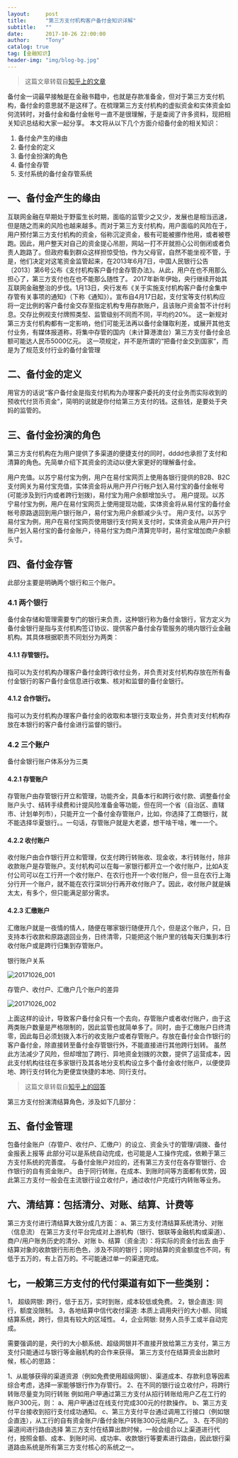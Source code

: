 ```yaml
---
layout:     post
title:      "第三方支付机构客户备付金知识详解"
subtitle:   ""
date:       2017-10-26 22:00:00
author:     "Tony"
catalog: true
tag: [金融知识]
header-img: "img/blog-bg.jpg"
---
```


> 这篇文章转载自[知乎上的文章](https://zhuanlan.zhihu.com/p/24496274)

备付金一词最早接触是在金融书籍中，也就是存款准备金，但对于第三方支付机构，备付金的意思就不是这样了。在梳理第三方支付机构的虚拟资金和实体资金如何流转时，对备付金和备付金帐号一直不是很理解，于是查阅了许多资料，现把相关知识总结和大家一起分享。
本文将从以下几个方面介绍备付金的相关知识：

1. 备付金产生的缘由
2. 备付金的定义
3. 备付金扮演的角色
4. 备付金存管
5. 支付系统的备付金存管系统

## 一、备付金产生的缘由

互联网金融在早期处于野蛮生长时期，面临的监管少之又少，发展也是相当迅速，但是随之而来的风险也越来越多。而对于第三方支付机构，用户面临的风险在于，用户预付第三方支付机构的资金，俗称沉淀资金，极有可能被挪作他用，或者被卷跑。因此，用户整天对自己的资金提心吊胆，网站一打不开就担心公司倒闭或者负责人跑路了。但政府看到群众这样担惊受怕，作为父母官，自然不能坐视不管，于是，他们决定对这笔资金监管起来，在2013年6月7日，中国人民银行公告〔2013〕第6号公布《支付机构客户备付金存管办法》。从此，用户在也不用那么担心了，第三方支付也在也不能那么随性了。
2017年新年伊始，央行继续开始其互联网金融整治的步伐。1月13日，央行发布《关于实施支付机构客户备付金集中存管有关事项的通知》（下称《通知》）。宣布自4月17日起，支付宝等支付机构应将一定比例的客户备付金交存至指定机构专用存款账户，且该账户资金暂不计付利息。交存比例视支付牌照类型、监管级别不同而不同，平均约20%。
这一新规对第三方支付机构都有一定影响，他们可能无法再以备付金赚取利差，或展开其他支付业务，有媒体报道称，将集中存管的国内（未计算港澳台）第三方支付备付金总额可能达人民币5000亿元。
这一项规定，并不是所谓的“把备付金交到国家”，而是为了规范支付行业的备付金管理

## 二、备付金的定义

用官方的话说“客户备付金是指支付机构为办理客户委托的支付业务而实际收到的预收代付货币资金”，简明的说就是你付给第三方支付的钱。这些钱，是要处于央妈的监管的。

## 三、备付金扮演的角色

第三方支付机构在为用户提供了多渠道的便捷支付的同时，dddd也承担了支付和清算的角色。先简单介绍下其资金的流动以便大家更好的理解备付金。

用户充值。以苏宁易付宝为例，用户在易付宝网页上使用各银行提供的B2B、B2C支付网关为易付宝充值，实体资金将从用户开户行帐户划入易付宝的备付金帐号(可能涉及到行内或者跨行划拨)，易付宝为用户余额增加头寸。
用户提现。以苏宁易付宝为例，用户在易付宝网页上使用提现功能，实体资金将从易付宝的备付金帐号原路退回到用户银行账户，易付宝为用户余额减少头寸。
用户支付。以苏宁易付宝为例，用户在易付宝网页使用银行支付网关支付时，实体资金从用户开户行账户划入易付宝的备付金账户，待易付宝为商户清算完毕时，易付宝增加商户余额头寸。

## 四、备付金存管

此部分主要是明确两个银行和三个账户。

### 4.1 两个银行
备付金存储和管理需要专门的银行来负责，这种银行称为备付金银行，官方定义为备付金银行是指与支付机构签订协议、提供客户备付金存管服务的境内银行业金融机构。其具体根据职责不同划分为两类：

#### 4.1.1 存管银行。
指可以为支付机构办理客户备付金跨行收付业务，并负责对支付机构存放在所有备付金银行的客户备付金信息进行收集、核对和监督的备付金银行。

#### 4.1.2 合作银行。
指可以为支付机构办理客户备付金的收取和本银行支取业务，并负责对支付机构存放在本银行的客户备付金进行监督的银行。

### 4.2 三个账户
备付金银行账户体系分为三类

#### 4.2.1 存管账户
存管账户由存管银行开立和管理，功能齐全，具备本行和跨行收付款、调整备付金账户头寸、结转手续费和计提风险准备金等功能，但在同一个省（自治区、直辖市、计划单列市），只能开立一个备付金存管账户，比如，你选择了工商银行，就不能选择华夏银行。。一句话，存管账户就是大老婆，想干啥干啥，唯一一个。

#### 4.2.2 收付账户
收付账户由合作银行开立和管理，仅支付跨行转账收、现金收，本行转账付，除非收款账户是存管账户。支付机构可以在每一家银行都开立一个收付账户，比如A支付公司可以在工行开一个收付账户、在农行也开一个收付账户，但一旦在农行上海分行开一个账户，就不能在农行深圳分行再开收付账户了。因此，收付账户就是姨太太，有多个，但只能满足部分需求。

#### 4.2.3 汇缴账户
汇缴账户就是一夜情的情人，随便在哪家银行随便开几个，但是这个账户，只，日支持本行收款和原路退回业务，日终清零，只能把这个账户里的钱每天归集到本行收付账户或是跨行归集到存管账户。

银行账户关系

![20171026_001](/img/in-post/20171026_001.png)


存管户、收付户、汇缴户几个账户的差异

![20171026_002](/img/in-post/20171026_002.png)

上面这样的设计，导致客户备付金只有一个去向，存管账户或者收付账户，由于这两类账户数量是严格限制的，因此监管也就简单多了。同时，由于汇缴账户日终清零，因此每日必须划拨入本行的收支账户或者存管账户。存放在备付金合作银行的客户备付金，除直接转至备付金存管银行外，不能直接进行其他跨行划转。
虽然此方法减少了风险，但却增加了跨行、异地资金划拨的次数，提供了运营成本，因此支付机构往往在多家银行及其各地分支机构设立多个备付金收付账户，以便使异地、跨行支付转化为更便宜快捷的本地、同行支付。

> 这篇文章转载自[知乎上的回答](https://www.zhihu.com/question/34352468)

第三方支付扮演清结算角色，涉及如下几部分：

## 五、备付金管理

包备付金账户（存管户、收付户、汇缴户）的设立、资金头寸的管理/调拨、备付金报表上报等
此部分可以是系统自动完成，也可能是人工操作完成，依赖于第三方支付系统的完善度。
与备付金账户对应的，还有第三方支付在各存管银行、合作银行的自有资金账户。
由于同行转账，在成本、到账时间等方面都有优势，因此第三方支付一般会在主流银行设立收付户，通过收付户完成行内转账等业务。

## 六、清结算：包括清分、对账、结算、计费等

 第三方支付进行清结算大致分成几方面：
 a、第三方支付清结算系统清分、对账（信息流）
 在第三方支付平台完成对上游机构（银行、银联等金融机构或渠道）、商户/用户账务历史的清分、对账
 b、结算（资金流）：将实际的资金付出去
 由于结算对象的收款银行形形色色，涉及不同的银行；同时结算的资金额度也不同，有低于五万的，有上百万的。不可能通过单一的渠道完成。

## 七，一般第三方支付的代付渠道有如下一些类别：

 1， 超级网银: 跨行，低于五万，实时到账，成本较低或免费。
 2，银企直连: 同行，额度没限制。
 3，各地结算中信代收付渠道: 本质上调用央行的大小额、同城结算系统，跨行，但具有较大的区域性。
 4，企业网银: 财务人员手工或半自动完成。

 需要强调的是，央行的大小额系统、超级网银并不直接开放给第三方支付，第三方支付只能通过与银行等金融机构的合作来获得。
 第三方支付在结算资金出款时候，核心的思路：

 1、从能够获得的渠道资源（例如免费使用超级网银）、渠道成本、存款利息等因素综合考虑，选择一家能够银行作为存管行。
 2、在不同的银行设立收付户，将跨行转账尽量变为同行转账  例如用户甲通过第三方支付从招行转账给用户乙在工行的账户300元，则：
   a、用户甲通过在线支付完成300元的付款操作。
   b、第三方支付平台接收到招行支付成功通知。
   c、第三方支付平台通过调用工行接口（例如银企直连），从工行的自有资金账户/备付金账户转账300元给用户乙。
 3、在不同的渠道间进行路由选择
 第三方支付在结算出款时候，一般会组合以上渠道进行代付，按照金额、成本、到账时间、成功率、收款银行等要素进行路由，因此银行渠道路由系统是所有第三方支付核心的系统之一。